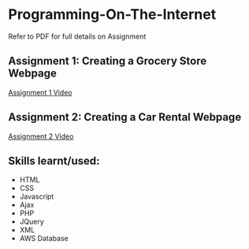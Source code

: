 # Programming-On-The-Internet
Refer to PDF for full details on Assignment
## Assignment 1: Creating a Grocery Store Webpage  
[Assignment 1 Video](https://youtu.be/qZlJOp_-04U)  
## Assignment 2: Creating a Car Rental Webpage
[Assignment 2 Video](https://youtu.be/eR-mzThwpkw)  
## Skills learnt/used:
- HTML
- CSS
- Javascript
- Ajax
- PHP
- JQuery
- XML  
- AWS Database
